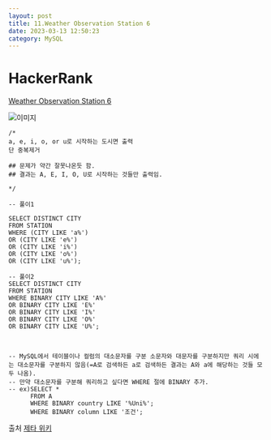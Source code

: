 ```yaml
---
layout: post
title: 11.Weather Observation Station 6
date: 2023-03-13 12:50:23 
category: MySQL
---
```


# HackerRank 
[Weather Observation Station 6](https://www.hackerrank.com/challenges/weather-observation-station-6/problem?isFullScreen=true)    

![이미지](https://s3.amazonaws.com/hr-challenge-images/9336/1449345840-5f0a551030-Station.jpg)  

```MySQL
/*
a, e, i, o, or u로 시작하는 도시면 출력 
단 중복제거

## 문제가 약간 잘못나온듯 함. 
## 결과는 A, E, I, O, U로 시작하는 것들만 출력임.

*/

-- 풀이1

SELECT DISTINCT CITY
FROM STATION
WHERE (CITY LIKE 'a%') 
OR (CITY LIKE 'e%')
OR (CITY LIKE 'i%')
OR (CITY LIKE 'o%')
OR (CITY LIKE 'u%');

-- 풀이2
SELECT DISTINCT CITY
FROM STATION
WHERE BINARY CITY LIKE 'A%' 
OR BINARY CITY LIKE 'E%'
OR BINARY CITY LIKE 'I%'
OR BINARY CITY LIKE 'O%'
OR BINARY CITY LIKE 'U%';



-- MySQL에서 테이블이나 컬럼의 대소문자를 구분 소문자와 대문자를 구분하지만 쿼리 시에는 대소문자를 구분하지 않음(=A로 검색하든 a로 검색하든 결과는 A와 a에 해당하는 것들 모두 나옴).
-- 만약 대소문자를 구분해 쿼리하고 싶다면 WHERE 절에 BINARY 추가. 
-- ex)SELECT * 
      FROM A
      WHERE BINARY country LIKE '%Uni%';
      WHERE BINARY column LIKE '조건'; 
```
출처
[제타 위키](https://zetawiki.com/wiki/MySQL_%EB%8C%80%EC%86%8C%EB%AC%B8%EC%9E%90_%EA%B5%AC%EB%B3%84)